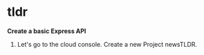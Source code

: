 # tldr
**Create a basic Express API**

1. Let's go to the cloud console. Create a new Project newsTLDR.

